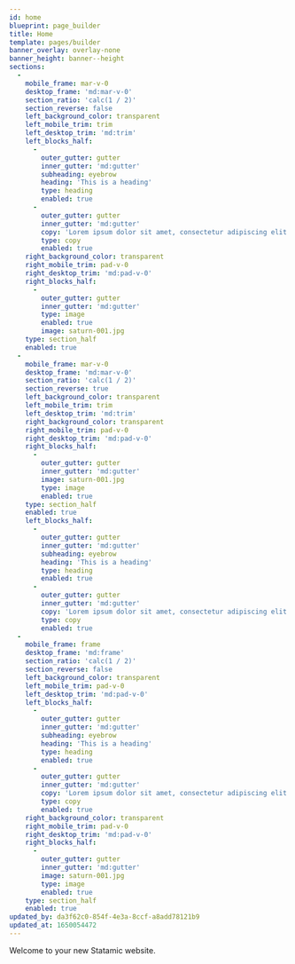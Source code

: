 ```yaml
---
id: home
blueprint: page_builder
title: Home
template: pages/builder
banner_overlay: overlay-none
banner_height: banner--height
sections:
  -
    mobile_frame: mar-v-0
    desktop_frame: 'md:mar-v-0'
    section_ratio: 'calc(1 / 2)'
    section_reverse: false
    left_background_color: transparent
    left_mobile_trim: trim
    left_desktop_trim: 'md:trim'
    left_blocks_half:
      -
        outer_gutter: gutter
        inner_gutter: 'md:gutter'
        subheading: eyebrow
        heading: 'This is a heading'
        type: heading
        enabled: true
      -
        outer_gutter: gutter
        inner_gutter: 'md:gutter'
        copy: 'Lorem ipsum dolor sit amet, consectetur adipiscing elit. Mauris sagittis leo eu ex blandit placerat eu at est. Vivamus turpis ante, ullamcorper vitae bibendum at, pellentesque eget ligula. Phasellus tempor ultricies enim, eu dignissim mi hendrerit id.'
        type: copy
        enabled: true
    right_background_color: transparent
    right_mobile_trim: pad-v-0
    right_desktop_trim: 'md:pad-v-0'
    right_blocks_half:
      -
        outer_gutter: gutter
        inner_gutter: 'md:gutter'
        type: image
        enabled: true
        image: saturn-001.jpg
    type: section_half
    enabled: true
  -
    mobile_frame: mar-v-0
    desktop_frame: 'md:mar-v-0'
    section_ratio: 'calc(1 / 2)'
    section_reverse: true
    left_background_color: transparent
    left_mobile_trim: trim
    left_desktop_trim: 'md:trim'
    right_background_color: transparent
    right_mobile_trim: pad-v-0
    right_desktop_trim: 'md:pad-v-0'
    right_blocks_half:
      -
        outer_gutter: gutter
        inner_gutter: 'md:gutter'
        image: saturn-001.jpg
        type: image
        enabled: true
    type: section_half
    enabled: true
    left_blocks_half:
      -
        outer_gutter: gutter
        inner_gutter: 'md:gutter'
        subheading: eyebrow
        heading: 'This is a heading'
        type: heading
        enabled: true
      -
        outer_gutter: gutter
        inner_gutter: 'md:gutter'
        copy: 'Lorem ipsum dolor sit amet, consectetur adipiscing elit. Mauris sagittis leo eu ex blandit placerat eu at est. Vivamus turpis ante, ullamcorper vitae bibendum at, pellentesque eget ligula. Phasellus tempor ultricies enim, eu dignissim mi hendrerit id.'
        type: copy
        enabled: true
  -
    mobile_frame: frame
    desktop_frame: 'md:frame'
    section_ratio: 'calc(1 / 2)'
    section_reverse: false
    left_background_color: transparent
    left_mobile_trim: pad-v-0
    left_desktop_trim: 'md:pad-v-0'
    left_blocks_half:
      -
        outer_gutter: gutter
        inner_gutter: 'md:gutter'
        subheading: eyebrow
        heading: 'This is a heading'
        type: heading
        enabled: true
      -
        outer_gutter: gutter
        inner_gutter: 'md:gutter'
        copy: 'Lorem ipsum dolor sit amet, consectetur adipiscing elit. Mauris sagittis leo eu ex blandit placerat eu at est. Vivamus turpis ante, ullamcorper vitae bibendum at, pellentesque eget ligula. Phasellus tempor ultricies enim, eu dignissim mi hendrerit id.'
        type: copy
        enabled: true
    right_background_color: transparent
    right_mobile_trim: pad-v-0
    right_desktop_trim: 'md:pad-v-0'
    right_blocks_half:
      -
        outer_gutter: gutter
        inner_gutter: 'md:gutter'
        image: saturn-001.jpg
        type: image
        enabled: true
    type: section_half
    enabled: true
updated_by: da3f62c0-854f-4e3a-8ccf-a8add78121b9
updated_at: 1650054472
---
```

Welcome to your new Statamic website.
